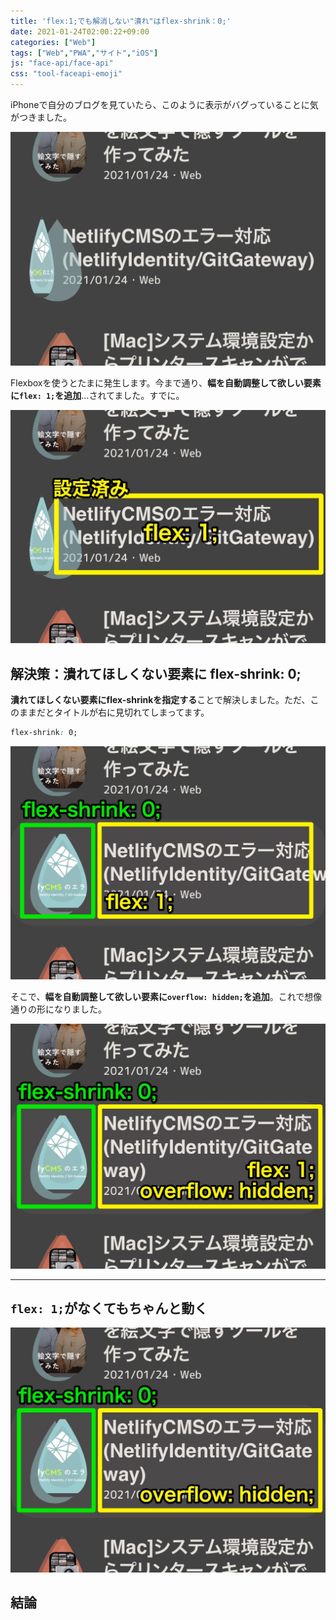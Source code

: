 ```yaml
---
title: 'flex:1;でも解消しない"潰れ"はflex-shrink：0;'
date: 2021-01-24T02:00:22+09:00
categories: ["Web"]
tags: ["Web","PWA","サイト","iOS"]
js: "face-api/face-api"
css: "tool-faceapi-emoji"
---
```




iPhoneで自分のブログを見ていたら、このように表示がバグっていることに気がつきました。

![](../../../images/css-flex-bug-1.jpg)

Flexboxを使うとたまに発生します。今まで通り、<b>幅を自動調整して欲しい要素に`flex: 1;`を追加</b>...されてました。すでに。

![](../../../images/css-flex-bug-2.jpg)

## 解決策：潰れてほしくない要素に flex-shrink: 0;

<b>潰れてほしくない要素にflex-shrinkを指定する</b>ことで解決しました。ただ、このままだとタイトルが右に見切れてしまってます。

```css
flex-shrink: 0;
```

![](../../../images/css-flex-bug-4.jpg)

そこで、<b>幅を自動調整して欲しい要素に`overflow: hidden;`を追加</b>。これで想像通りの形になりました。

![](../../../images/css-flex-bug-5.jpg)

***

## `flex: 1;`がなくてもちゃんと動く

![](../../../images/css-flex-bug-6.jpg)

## 結論

